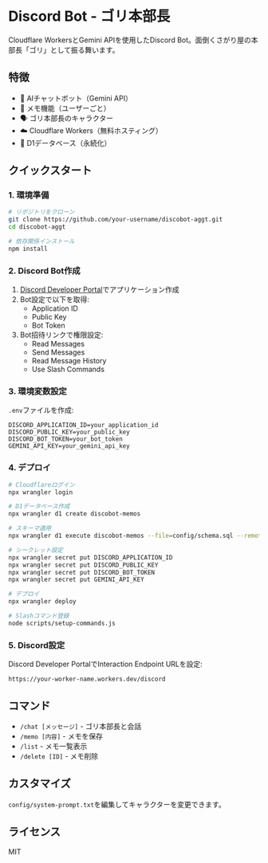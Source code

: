 # Discord Bot - ゴリ本部長

Cloudflare WorkersとGemini APIを使用したDiscord Bot。面倒くさがり屋の本部長「ゴリ」として振る舞います。

## 特徴

- 💬 AIチャットボット（Gemini API）
- 📝 メモ機能（ユーザーごと）
- 🗣️ ゴリ本部長のキャラクター
- ☁️ Cloudflare Workers（無料ホスティング）
- 💾 D1データベース（永続化）

## クイックスタート

### 1. 環境準備

```bash
# リポジトリをクローン
git clone https://github.com/your-username/discobot-aggt.git
cd discobot-aggt

# 依存関係インストール
npm install
```

### 2. Discord Bot作成

1. [Discord Developer Portal](https://discord.com/developers/applications)でアプリケーション作成
2. Bot設定で以下を取得:
   - Application ID
   - Public Key
   - Bot Token
3. Bot招待リンクで権限設定:
   - Read Messages
   - Send Messages
   - Read Message History
   - Use Slash Commands

### 3. 環境変数設定

`.env`ファイルを作成:
```
DISCORD_APPLICATION_ID=your_application_id
DISCORD_PUBLIC_KEY=your_public_key
DISCORD_BOT_TOKEN=your_bot_token
GEMINI_API_KEY=your_gemini_api_key
```

### 4. デプロイ

```bash
# Cloudflareログイン
npx wrangler login

# D1データベース作成
npx wrangler d1 create discobot-memos

# スキーマ適用
npx wrangler d1 execute discobot-memos --file=config/schema.sql --remote

# シークレット設定
npx wrangler secret put DISCORD_APPLICATION_ID
npx wrangler secret put DISCORD_PUBLIC_KEY
npx wrangler secret put DISCORD_BOT_TOKEN
npx wrangler secret put GEMINI_API_KEY

# デプロイ
npx wrangler deploy

# Slashコマンド登録
node scripts/setup-commands.js
```

### 5. Discord設定

Discord Developer PortalでInteraction Endpoint URLを設定:
```
https://your-worker-name.workers.dev/discord
```

## コマンド

- `/chat [メッセージ]` - ゴリ本部長と会話
- `/memo [内容]` - メモを保存
- `/list` - メモ一覧表示
- `/delete [ID]` - メモ削除

## カスタマイズ

`config/system-prompt.txt`を編集してキャラクターを変更できます。

## ライセンス

MIT